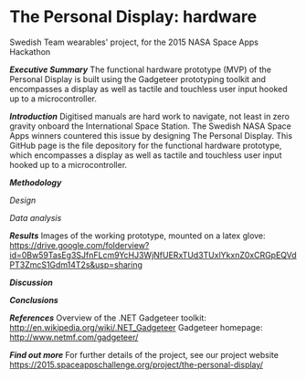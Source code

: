 # The Personal Display: hardware
Swedish Team wearables' project, for the 2015 NASA Space Apps Hackathon

___Executive Summary___
The functional hardware prototype (MVP) of the Personal Display is built using the Gadgeteer prototyping toolkit and encompasses a display as well as tactile and touchless user input hooked up to a microcontroller.

___Introduction___
Digitised manuals are hard work to navigate, not least in zero gravity onboard the International Space Station. The Swedish NASA Space Apps winners countered this issue by designing The Personal Display. This GitHub page is the file depository for the functional hardware prototype, which encompasses a display as well as tactile and touchless user input hooked up to a microcontroller.

___Methodology___

_Design_

_Data analysis_

___Results___
Images of the working prototype, mounted on a latex glove:
https://drive.google.com/folderview?id=0Bw59TasEg3SJfnFLcm9YcHJ3WjNfUERxTUd3TUxlYkxnZ0xCRGpEQVdPT3ZmcS1Gdm14T2s&usp=sharing

___Discussion___

___Conclusions___

___References___
Overview of the .NET Gadgeteer toolkit: http://en.wikipedia.org/wiki/.NET_Gadgeteer
Gadgeteer homepage: http://www.netmf.com/gadgeteer/

___Find out more___
For further details of the project, see our project website
https://2015.spaceappschallenge.org/project/the-personal-display/
